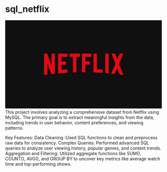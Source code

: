 # sql_netflix
![Netflix logo](https://github.com/Sachinth07/sql_netflix/blob/main/logo.jpg)
This project involves analyzing a comprehensive dataset from Netflix using MySQL. The primary goal is to extract meaningful insights from the data, including trends in user behavior, content preferences, and viewing patterns.

Key Features:
          Data Cleaning :Used SQL functions to clean and preprocess raw data for consistency.
          Complex Queries: Performed advanced SQL queries to analyze user viewing history, popular genres, and content trends.
          Aggregation and Filtering: Utilized aggregate functions like SUM(), COUNT(), AVG(), and GROUP BY to uncover key metrics like average watch time and top-performing shows.
